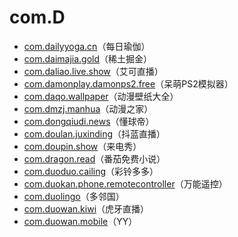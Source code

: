 # com.D

- [com.dailyyoga.cn](./com.dailyyoga.cn/readme.md)（每日瑜伽）
- [com.daimajia.gold](./com.daimajia.gold/readme.md)（稀土掘金）
- [com.daliao.live.show](./com.daliao.live.show/readme.md)（艾可直播）
- [com.damonplay.damonps2.free](./com.damonplay.damonps2.free/readme.md)（呆萌PS2模拟器）
- [com.daqo.wallpaper](./com.daqo.wallpaper/readme.md)（动漫壁纸大全）
- [com.dmzj.manhua](./com.dmzj.manhua/readme.md)（动漫之家）
- [com.dongqiudi.news](./com.dongqiudi.news/readme.md)（懂球帝）
- [com.doulan.juxinding](./com.doulan.juxinding/readme.md)（抖蓝直播）
- [com.doupin.show](./com.doupin.show/readme.md)（来电秀）
- [com.dragon.read](./com.dragon.read/readme.md)（番茄免费小说）
- [com.duoduo.cailing](./com.duoduo.cailing/readme.md)（彩铃多多）
- [com.duokan.phone.remotecontroller](./com.duokan.phone.remotecontroller/readme.md)（万能遥控）
- [com.duolingo](./com.duolingo/readme.md)（多邻国）
- [com.duowan.kiwi](./com.duowan.kiwi/readme.md)（虎牙直播）
- [com.duowan.mobile](./com.duowan.mobile/readme.md)（YY）
